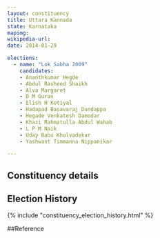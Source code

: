 ```yaml
---
layout: constituency
title: Uttara Kannada
state: Karnataka
mapimg: 
wikipedia-url: 
date: 2014-01-29

elections: 
  - name: "Lok Sabha 2009"
    candidates: 
    - Ananthkumar Hegde 
    - Abdul Rasheed Shaikh 
    - Alva Margaret 
    - D M Gurav 
    - Elish H Kotiyal 
    - Hadapad Basavaraj Dundappa 
    - Hegade Venkatesh Damodar 
    - Khazi Rahmatulla Abdul Wahab 
    - L P M Naik 
    - Uday Babu Khalvadekar 
    - Yashwant Timmanna Nippanikar 

---
```

## Constituency details


## Election History
{% include "constituency_election_history.html" %}

##Reference
